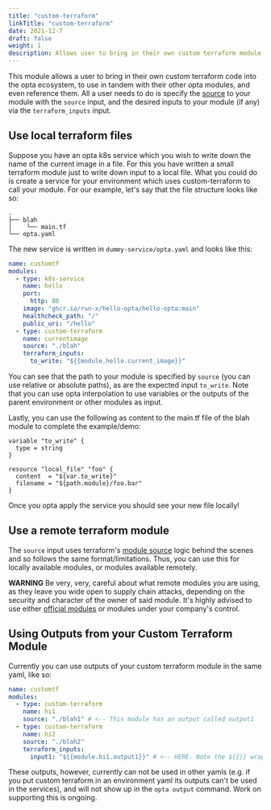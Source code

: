 ```yaml
---
title: "custom-terraform"
linkTitle: "custom-terraform"
date: 2021-12-7
draft: false
weight: 1
description: Allows user to bring in their own custom terraform module
---
```


This module allows a user to bring in their own custom terraform code into the opta ecosystem, to use in tandem with
their other opta modules, and even reference them. All a user needs to do is specify the 
[source](https://www.terraform.io/language/modules/sources#module-sources)
to your module with the `source` input, and the desired inputs to your module (if any) via the 
`terraform_inputs` input.

## Use local terraform files
Suppose you have an opta k8s service which you wish to write down the name of the current image in a file. For this
you have written a small terraform module just to write down input to a local file. What you could do is create a 
service for your environment which uses custom-terraform to call your module. For our example, let's say that the file 
structure looks like so:

```
.
├── blah
│    └── main.tf
└── opta.yaml
```

The new service is written in `dummy-service/opta.yaml` and looks like this:

```yaml
name: customtf
modules:
  - type: k8s-service
    name: hello
    port:
      http: 80
    image: "ghcr.io/run-x/hello-opta/hello-opta:main"
    healthcheck_path: "/"
    public_uri: "/hello"
  - type: custom-terraform
    name: currentimage
    source: "./blah"
    terraform_inputs:
      to_write: "${{module.hello.current_image}}"
```

You can see that the path to your module is specified by `source` (you can use relative or absolute paths),
as are the expected input `to_write`. Note that you can use opta interpolation to use variables or
the outputs of the parent environment or other modules as input.

Lastly, you can use the following as content to the main.tf file of the blah module to complete the example/demo:

```hcl
variable "to_write" {
  type = string
}

resource "local_file" "foo" {
  content  = "${var.to_write}"
  filename = "${path.module}/foo.bar"
}
```

Once you opta apply the service you should see your new file locally!

## Use a remote terraform module
The `source` input uses terraform's [module source](https://www.terraform.io/language/modules/sources#module-sources)
logic behind the scenes and so follows the same format/limitations. Thus, you can use this for locally available modules,
or modules available remotely.

**WARNING** Be very, very, careful about what remote modules you are using, as they leave you wide open to supply chain
attacks, depending on the security and character of the owner of said module. It's highly advised to use either 
[official modules](https://registry.terraform.io/browse/modules) or modules under your company's control.

## Using Outputs from your Custom Terraform Module
Currently you can use outputs of your custom terraform module in the same yaml, like so:
```yaml
name: customtf
modules:
  - type: custom-terraform
    name: hi1
    source: "./blah1" # <-- This module has an output called output1
  - type: custom-terraform
    name: hi2
    source: "./blah2"
    terraform_inputs:
      input1: "${{module.hi1.output1}}" # <-- HERE. Note the ${{}} wrapping
```

These outputs, however, currently can not be used in other yamls (e.g. if you put custom terraform in an environment 
yaml its outputs can't be used in the services), and will not show up in the `opta output` command. Work on supporting 
this is ongoing.
